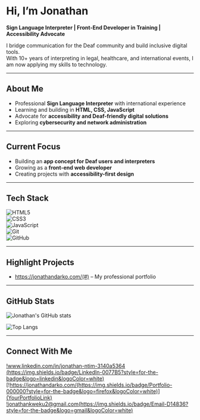 # Hi, I’m Jonathan  

**Sign Language Interpreter | Front-End Developer in Training | Accessibility Advocate**  

I bridge communication for the Deaf community and build inclusive digital tools.  
With 10+ years of interpreting in legal, healthcare, and international events, I am now applying my skills to technology.  

---

## About Me  
- Professional **Sign Language Interpreter** with international experience  
- Learning and building in **HTML, CSS, JavaScript**  
- Advocate for **accessibility and Deaf-friendly digital solutions**  
- Exploring **cybersecurity and network administration**  

---

## Current Focus  
- Building an **app concept for Deaf users and interpreters**  
- Growing as a **front-end web developer**  
- Creating projects with **accessibility-first design**  

---

## Tech Stack  
![HTML5](https://img.shields.io/badge/HTML5-E34F26?style=for-the-badge&logo=html5&logoColor=white)  
![CSS3](https://img.shields.io/badge/CSS3-1572B6?style=for-the-badge&logo=css3&logoColor=white)  
![JavaScript](https://img.shields.io/badge/JavaScript-F7DF1E?style=for-the-badge&logo=javascript&logoColor=black)  
![Git](https://img.shields.io/badge/Git-F05032?style=for-the-badge&logo=git&logoColor=white)  
![GitHub](https://img.shields.io/badge/GitHub-181717?style=for-the-badge&logo=github&logoColor=white)  

---

## Highlight Projects  
- https://jonathandarko.com/(#) – My professional portfolio  
 
---

## GitHub Stats  
![Jonathan's GitHub stats](https://github-readme-stats.vercel.app/api?username=YourGitHubUsername&show_icons=true&theme=radical)  

![Top Langs](https://github-readme-stats.vercel.app/api/top-langs/?username=YourGitHubUsername&layout=compact&theme=radical)  

---

## Connect With Me  
[!www.linkedin.com/in/jonathan-ntim-3140a5364 (https://img.shields.io/badge/LinkedIn-0077B5?style=for-the-badge&logo=linkedin&logoColor=white)](YourLinkedInLink)  
[!https://jonathandarko.com/(https://img.shields.io/badge/Portfolio-000000?style=for-the-badge&logo=firefox&logoColor=white)](YourPortfolioLink)  
[!jonathankweku2@gmail.com(https://img.shields.io/badge/Email-D14836?style=for-the-badge&logo=gmail&logoColor=white)](mailto:YourEmail)  

<!--
**JonathanD250/JonathanD250** is a ✨ _special_ ✨ repository because its `README.md` (this file) appears on your GitHub profile.

Here are some ideas to get you started:

- 🔭 I’m currently working on ...
- 🌱 I’m currently learning ...
- 👯 I’m looking to collaborate on ...
- 🤔 I’m looking for help with ...
- 💬 Ask me about ...
- 📫 How to reach me: ...
- 😄 Pronouns: ...
- ⚡ Fun fact: ...
-->
